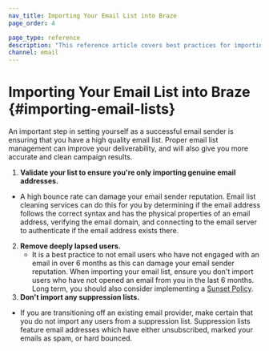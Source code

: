 ```yaml
---
nav_title: Importing Your Email List into Braze
page_order: 4

page_type: reference
description: "This reference article covers best practices for importing your email list into Braze."
channel: email
---
```


# Importing Your Email List into Braze {#importing-email-lists}

An important step in setting yourself as a successful email sender is ensuring that you have a high quality email list. Proper email list management can improve your deliverability, and will also give you more accurate and clean campaign results.

1. __Validate your list to ensure you're only importing genuine email addresses.__
  - A high bounce rate can damage your email sender reputation. Email list cleaning services can do this for you by determining if the email address follows the correct syntax and has the physical properties of an email address, verifying the email domain, and connecting to the email server to authenticate if the email address exists there.
2. __Remove deeply lapsed users.__
    - It is a best practice to not email users who have not engaged with an email in over 6 months as this can damage your email sender reputation. When importing your email list, ensure you don't import users who have not opened an email from you in the last 6 months. Long term, you should also consider implementing a [Sunset Policy][60].
3. __Don't import any suppression lists.__
- If you are transitioning off an existing email provider, make certain that you do not import any users from a suppression list. Suppression lists feature email addresses which have either unsubscribed, marked your emails as spam, or hard bounced.

[60]: {{site.baseurl}}/help/best_practices/email/sunset_policies
